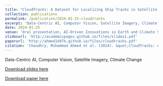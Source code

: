 ```yaml
---
title: "CloudTracks: A Dataset for Localizing Ship Tracks in Satellite Images of Clouds"
collection: publications
permalink: /publication/2024-01-25-cloudtracks
excerpt: 'Data-Centric AI, Computer Vision, Satellite Imagery, Climate Change'
date: 2024-01-25
venue: 'Oral presentation, AI-Driven Innovations in Earth and Climate Sciences, Conference of the American Geologists Union 2024'
slidesurl: 'http://academicpages.github.io/files/slides1.pdf'
paperurl: 'http://ahmed14974.github.io/files/cloudtracks.pdf'
citation: 'Chaudhry, Muhammad Ahmed et al. (2024). &quot;CloudTracks: A Dataset for Localizing Ship Tracks in Satellite Images of Clouds&quot; <i>AI-Driven Innovations in Earth and Climate Sciences, Conference of the American Geologists Union 2024</i>.'
---
```

Data-Centric AI, Computer Vision, Satellite Imagery, Climate Change

[Download slides here](http://academicpages.github.io/files/slides1.pdf)

[Download paper here](http://ahmed14974.github.io/files/cloudtracks.pdf)
